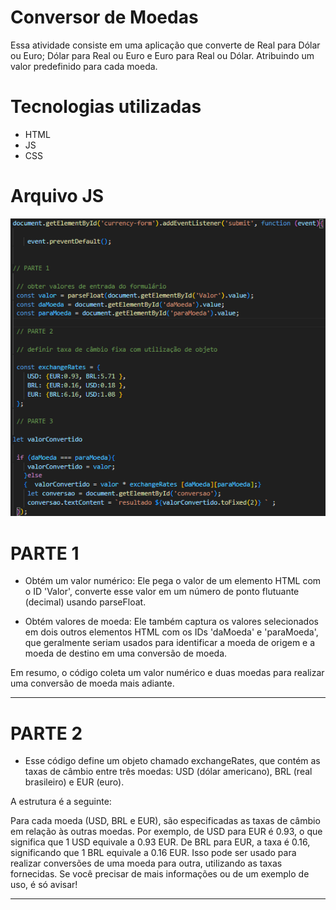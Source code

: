 # Conversor de Moedas
 Essa atividade consiste em uma aplicação que converte de Real para Dólar ou Euro; Dólar para Real ou Euro e Euro para Real ou Dólar. Atribuindo um valor predefinido para cada moeda.

 # Tecnologias utilizadas
 * HTML
 * JS
 * CSS

# Arquivo JS
![Alt text](<img/Captura de tela 2024-10-30 111304.png>)

# PARTE 1
  * Obtém um valor numérico: Ele pega o valor de um elemento HTML com o ID 'Valor', converte esse valor em um número de ponto flutuante (decimal) usando parseFloat.

  * Obtém valores de moeda: Ele também captura os valores selecionados em dois outros elementos HTML com os IDs 'daMoeda' e 'paraMoeda', que geralmente seriam usados para identificar a moeda de origem e a moeda de destino em uma conversão de moeda.

  Em resumo, o código coleta um valor numérico e duas moedas para realizar uma conversão de moeda mais adiante.
  _____________________________________________________________________________________________________________________________________________
  
  # PARTE 2
* Esse código define um objeto chamado exchangeRates, que contém as taxas de câmbio entre três moedas: USD (dólar americano), BRL (real brasileiro) e EUR (euro).

 A estrutura é a seguinte:

Para cada moeda (USD, BRL e EUR), são especificadas as taxas de câmbio em relação às outras moedas.
Por exemplo, de USD para EUR é 0.93, o que significa que 1 USD equivale a 0.93 EUR.
De BRL para EUR, a taxa é 0.16, significando que 1 BRL equivale a 0.16 EUR.
Isso pode ser usado para realizar conversões de uma moeda para outra, utilizando as taxas fornecidas. Se você precisar de mais informações ou de um exemplo de uso, é só avisar!
_____________________________________________________________________________________________________________________________________________
